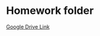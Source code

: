 # Homework folder
[Google Drive Link](https://drive.google.com/drive/folders/19drMKdSi0NswzH1sg5P0gEvrq_flt8d9?usp=drive_link)



